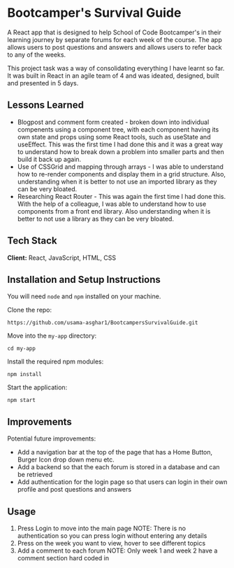 # Bootcamper's Survival Guide 

A React app that is designed to help School of Code Bootcamper's in their learning journey by separate forums for each week of the course. The app allows users to post questions and answers and allows users to refer back to any of the weeks.

This project task was a way of consolidating everything I have learnt so far. It was built in React in an agile team of 4 and was ideated, designed, built and presented in 5 days.

## Lessons Learned

- Blogpost and comment form created - broken down into individual compenents using a component tree, with each component having its own state and props using some React tools, such as useState and useEffect. This was the first time I had done this and it was a great way to understand how to break down a problem into smaller parts and then build it back up again.
- Use of CSSGrid and mapping through arrays - I was able to understand how to re-render components and display them in a grid structure. Also, understanding when it is better to not use an imported library as they can be very bloated.
- Researching React Router - This was again the first time I had done this. With the help of a colleague, I was able to understand how to use components from a front end library. Also understanding when it is better to not use a library as they can be very bloated.

## Tech Stack

**Client:** React, JavaScript, HTML, CSS

## Installation and Setup Instructions

You will need `node` and `npm` installed on your machine.

Clone the repo:

`https://github.com/usama-asghar1/BootcampersSurvivalGuide.git`

Move into the `my-app` directory:

`cd my-app`

Install the required npm modules:

`npm install`

Start the application:

`npm start`

## Improvements

Potential future improvements:

- Add a navigation bar at the top of the page that has a Home Button, Burger Icon drop down menu etc.
- Add a backend so that the each forum is stored in a database and can be retrieved 
- Add authentication for the login page so that users can login in their own profile and post questions and answers

## Usage

1. Press Login to move into the main page NOTE: There is no authentication so you can press login without entering any details
2. Press on the week you want to view, hover to see different topics
3. Add a comment to each forum NOTE: Only week 1 and week 2 have a comment section hard coded in